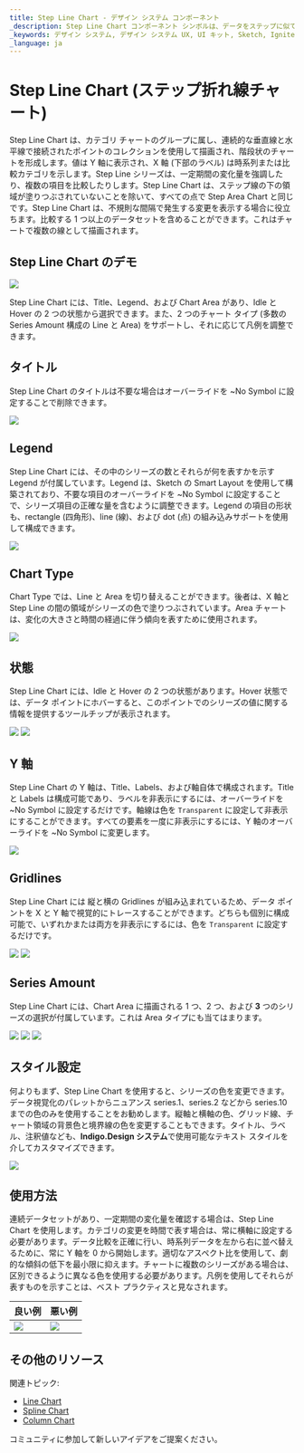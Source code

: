 ```yaml
---
title: Step Line Chart - デザイン システム コンポーネント
_description: Step Line Chart コンポーネント シンボルは、データをステップに似ている直線で接続された一連のポイントとして表示します。
_keywords: デザイン システム, デザイン システム UX, UI キット, Sketch, Ignite UI for Angular, Sketch to Angular, Angular, Angular デザイン システム, Sketch からコードをエクスポート, Angular 用のデザイン キット, Sketch HTML, Sketch to HTML, Sketch UI キット
_language: ja
---
```


# Step Line Chart (ステップ折れ線チャート)

Step Line Chart は、カテゴリ チャートのグループに属し、連続的な垂直線と水平線で接続されたポイントのコレクションを使用して描画され、階段状のチャートを形成します。値は Y 軸に表示され、X 軸 (下部のラベル) は時系列または比較カテゴリを示します。Step Line シリーズは、一定期間の変化量を強調したり、複数の項目を比較したりします。Step Line Chart は、ステップ線の下の領域が塗りつぶされていないことを除いて、すべての点で Step Area Chart と同じです。Step Line Chart は、不規則な間隔で発生する変更を表示する場合に役立ちます。比較する 1 つ以上のデータセットを含めることができます。これはチャートで複数の線として描画されます。


## Step Line Chart のデモ

<img class="responsive-img" src="../images/step_line_chart_demo.png" srcset="../images/step_line_chart_demo@2x.png 2x" />

Step Line Chart には、Title、Legend、および Chart Area があり、Idle と Hover の 2 つの状態から選択できます。また、2 つのチャート タイプ (多数の Series Amount 構成の Line と Area) をサポートし、それに応じて凡例を調整できます。

## タイトル

Step Line Chart のタイトルは不要な場合はオーバーライドを ~No Symbol に設定することで削除できます。

<img class="responsive-img" src="../images/step_line_chart_title.png" srcset="../images/step_line_chart_title@2x.png 2x" />

## Legend 

Step Line Chart には、その中のシリーズの数とそれらが何を表すかを示す Legend が付属しています。Legend は、Sketch の Smart Layout を使用して構築されており、不要な項目のオーバーライドを ~No Symbol に設定することで、シリーズ項目の正確な量を含むように調整できます。Legend の項目の形状も、rectangle (四角形)、line (線)、および dot (点) の組み込みサポートを使用して構成できます。

<img class="responsive-img" src="../images/step_line_chart_legend.png" srcset="../images/step_line_chart_legend@2x.png 2x" />

## Chart Type 

Chart Type では、Line と Area を切り替えることができます。後者は、X 軸と Step Line の間の領域がシリーズの色で塗りつぶされています。Area チャートは、変化の大きさと時間の経過に伴う傾向を表すために使用されます。

<img class="responsive-img" src="../images/step_area_chart_three_series.png" srcset="../images/step_area_chart_three_series@2x.png 2x" />

## 状態

Step Line Chart には、Idle と Hover の 2 つの状態があります。Hover 状態では、データ ポイントにホバーすると、このポイントでのシリーズの値に関する情報を提供するツールチップが表示されます。

<img class="responsive-img" src="../images/step_area_chart_tooltip-off.png" srcset="../images/step_area_chart_tooltip-off@2x.png 2x" />
<img class="responsive-img" src="../images/step_area_chart_tooltip-on.png" srcset="../images/step_area_chart_tooltip-on@2x.png 2x" />

## Y 軸

Step Line Chart の Y 軸は、Title、Labels、および軸自体で構成されます。Title と Labels は構成可能であり、ラベルを非表示にするには、オーバーライドを ~No Symbol に設定するだけです。軸線は色を  `Transparent` に設定して非表示にすることができます。すべての要素を一度に非表示にするには、Y 軸のオーバーライドを ~No Symbol に変更します。

<img class="responsive-img" src="../images/step_line_chart_yaxis.png" srcset="../images/step_line_chart_yaxis@2x.png 2x" />

## Gridlines 

Step Line Chart には 縦と横の Gridlines が組み込まれているため、データ ポイントを X と Y 軸で視覚的にトレースすることができます。どちらも個別に構成可能で、いずれかまたは両方を非表示にするには、色を `Transparent` に設定するだけです。

<img class="responsive-img" src="../images/step_line_chart_gridlines1.png" srcset="../images/step_line_chart_gridlines1@2x.png 2x" />
<img class="responsive-img" src="../images/step_line_chart_gridlines2.png" srcset="../images/step_line_chart_gridlines2@2x.png 2x" />

## Series Amount 

Step Line Chart には、Chart Area に描画される 1 つ、2 つ、および **3** つのシリーズの選択が付属しています。これは Area タイプにも当てはまります。

<img class="responsive-img" src="../images/step_line_chart_one_series.png" srcset="../images/step_line_chart_one_series@2x.png 2x" />
<img class="responsive-img" src="../images/step_line_chart_two_series.png" srcset="../images/step_line_chart_two_series@2x.png 2x" />
<img class="responsive-img" src="../images/step_line_chart_three_series.png" srcset="../images/step_line_chart_three_series@2x.png 2x" />

## スタイル設定

何よりもまず、Step Line Chart を使用すると、シリーズの色を変更できます。データ視覚化のパレットからニュアンス series.1、series.2 などから series.10 までの色のみを使用することをお勧めします。縦軸と横軸の色、グリッド線、チャート領域の背景色と境界線の色を変更することもできます。タイトル、ラベル、注釈値なども、**Indigo.Design システム**で使用可能なテキスト スタイルを介してカスタマイズできます。

<img class="responsive-img" src="../images/step_line_chart_styling.png" srcset="../images/step_line_chart_styling@2x.png 2x" />

## 使用方法

連続データセットがあり、一定期間の変化量を確認する場合は、Step Line Chart を使用します。カテゴリの変更を時間で表す場合は、常に横軸に設定する必要があります。データ比較を正確に行い、時系列データを左から右に並べ替えるために、常に Y 軸を 0 から開始します。適切なアスペクト比を使用して、劇的な傾斜の低下を最小限に抑えます。チャートに複数のシリーズがある場合は、区別できるように異なる色を使用する必要があります。凡例を使用してそれらが表すものを示すことは、ベスト プラクティスと見なされます。


| 良い例                                                                                             | 悪い例                                                                                              |
| ---------------------------------------------------------------------------------------------- | -------------------------------------------------------------------------------------------------- |
| <img class="responsive-img" src="../images/step_line_chart_do1.png" srcset="../images/step_line_chart_do1@2x.png 2x" /> | <img class="responsive-img" src="../images/step_line_chart_dont1.png" srcset="../images/step_line_chart_dont1@2x.png 2x" /> | 

## その他のリソース

関連トピック:

- [Line Chart](../line-chart.md)
- [Spline Chart](../spline-chart.md)
- [Column Chart](../column-chart.md)

コミュニティに参加して新しいアイデアをご提案ください。
